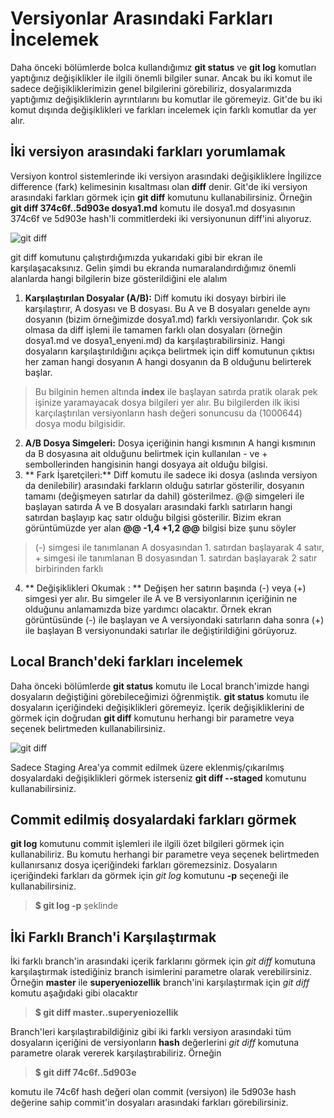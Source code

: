 # Versiyonlar Arasındaki Farkları İncelemek

Daha önceki bölümlerde bolca kullandığımız **git status** ve **git log** komutları yaptığınız değişiklikler ile ilgili önemli bilgiler sunar. Ancak bu iki komut ile sadece değişikliklerimizin genel bilgilerini görebiliriz, dosyalarımızda yaptığımız değişikliklerin ayrıntılarını bu komutlar ile göremeyiz. Git'de bu iki komut dışında değişiklikleri ve farkları incelemek için farklı komutlar da yer alır.

## İki versiyon arasındaki farkları yorumlamak

Versiyon kontrol sistemlerinde iki versiyon arasındaki değişikliklere İngilizce difference (fark) kelimesinin kısaltması olan **diff** denir. Git'de iki versiyon arasındaki farkları görmek için **git diff** komutunu kullanabilirsiniz. Örneğin **git diff 374c6f..5d903e dosya1.md** komutu ile dosya1.md dosyasının 374c6f ve 5d903e hash'li commitlerdeki iki versiyonunun diff'ini alıyoruz.

![git diff](03_git_diff.jpg "git diff")

git diff komutunu çalıştırdığımızda yukarıdaki gibi bir ekran ile karşılaşacaksınız. Gelin şimdi bu ekranda numaralandırdığımız önemli alanlarda hangi bilgilerin bize gösterildiğini ele alalım

1. **Karşılaştırılan Dosyalar (A/B):** Diff komutu iki dosyayı birbiri ile karşılaştırır, A dosyası ve B dosyası. Bu A ve B dosyaları genelde aynı dosyanın (bizim örneğimizde dosya1.md) farklı versiyonlarıdır. Çok sık olmasa da diff işlemi ile tamamen farklı olan dosyaları (örneğin dosya1.md ve dosya1_enyeni.md) da karşılaştırabilirsiniz. Hangi dosyaların karşılaştırıldığını açıkça belirtmek için diff komutunun çıktısı her zaman hangi dosyanın A hangi dosyanın da B olduğunu belirterek başlar.
> Bu bilginin hemen altında **index** ile başlayan satırda pratik olarak pek işinize yaramayacak dosya bilgileri yer alır. Bu bilgilerden ilk ikisi karçılaştırılan versiyonların hash değeri sonuncusu da (1000644) dosya modu bilgisidir.
2. **A/B Dosya Simgeleri:** Dosya içeriğinin hangi kısmının A hangi kısmının da B dosyasına ait olduğunu belirtmek için kullanılan - ve + sembollerinden hangisinin hangi dosyaya ait olduğu bilgisi.
3. ** Fark İşaretçileri:** Diff komutu ile sadece iki dosya (aslında versiyon da denilebilir) arasındaki farkların olduğu satırlar gösterilir, dosyanın tamamı (değişmeyen satırlar da dahil) gösterilmez. @@ simgeleri ile başlayan satırda A ve B dosyaları arasındaki farklı satırların hangi satırdan başlayıp kaç satır olduğu bilgisi gösterilir. Bizim ekran görüntümüzde yer alan **@@ -1,4 +1,2 @@** bilgisi bize şunu söyler
> (-) simgesi ile tanımlanan A dosyasından 1. satırdan başlayarak 4 satır, + simgesi ile tanımlanan B dosyasından 1. satırdan başlayarak 2 satır birbirinden farklı
4. ** Değişiklikleri Okumak : ** Değişen her satırın başında (-) veya (+) simgesi yer alır. Bu simgeler ile A ve B versiyonlarının içeriğinin ne olduğunu anlamamızda bize yardımcı olacaktır. Örnek ekran görüntüsünde  (-) ile başlayan ve A versiyondaki satırların daha sonra (+) ile başlayan B versiyonundaki satırlar ile değiştirildiğini görüyoruz.


## Local Branch'deki farkları incelemek

Daha önceki bölümlerde **git status** komutu ile Local branch'imizde hangi dosyaların değiştiğini görebileceğimizi öğrenmiştik. **git status** komutu ile dosyaların içeriğindeki değişiklikleri göremeyiz. İçerik değişikliklerini de görmek için doğrudan **git diff** komutunu herhangi bir parametre veya seçenek belirtmeden kullanabilirsiniz.

![git diff](04_local_diff.jpg "git diff")

Sadece Staging Area'ya commit edilmek üzere eklenmiş/çıkarılmış dosyalardaki değişiklikleri görmek isterseniz **git diff --staged** komutunu kullanabilirsiniz.

## Commit edilmiş dosyalardaki farkları görmek

**git log** komutunu commit işlemleri ile ilgili özet bilgileri görmek için kullanabiliriz. Bu komutu herhangi bir parametre veya seçenek belirtmeden kullanırsanız dosya içeriğindeki farkları göremezsiniz. Dosyaların içeriğindeki farkları da görmek için *git log* komutunu **-p** seçeneği ile kullanabilirsiniz.

> **$ git log -p** şeklinde

## İki Farklı Branch'i Karşılaştırmak

İki farklı branch'in arasındaki içerik farklarını görmek için *git diff* komutuna karşılaştırmak istediğiniz branch isimlerini parametre olarak verebilirsiniz. Örneğin **master** ile **superyeniozellik** branch'ini karşılaştırmak için *git diff* komutu aşağıdaki gibi olacaktır
> **$ git diff master..superyeniozellik**

Branch'leri karşılaştırabildiğiniz gibi iki farklı versiyon arasındaki tüm dosyaların içeriğini de versiyonların **hash** değerlerini *git diff* komutuna parametre olarak vererek karşılaştırabiliriz. Örneğin

> **$ git diff 74c6f..5d903e**

komutu ile 74c6f hash değeri olan commit (versiyon) ile 5d903e hash değerine sahip commit'in dosyaları arasındaki farkları görebilirsiniz.

